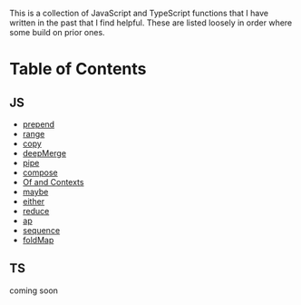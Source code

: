This is a collection of JavaScript and TypeScript functions that I have written in the past that I find helpful.  These are listed loosely in order where some build on prior ones.

# Table of Contents

## JS

- [prepend](JS/prepend.md)
- [range](JS/range.md)
- [copy](JS/copy.md)
- [deepMerge](JS/deepMerge.md)
- [pipe](JS/pipe.md)
- [compose](JS/compose.md)
- [Of and Contexts](JS/of.md)
- [maybe](JS/maybe.md)
- [either](JS/either.md)
- [reduce](JS/reduce.md)
- [ap](JS/ap.md)
- [sequence](JS/sequence.md)
- [foldMap](JS/foldMap.md)

## TS

coming soon